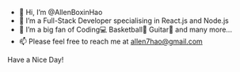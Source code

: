 - 👋 Hi, I’m @AllenBoxinHao
- 🌱 I’m a Full-Stack Developer specialising in React.js and Node.js
- 👀 I’m a big fan of Coding💻 Basketball🏀 Guitar🎸 and many more...
- 📫 Please feel free to reach me at allen7hao@gmail.com

Have a Nice Day!

<!---
AllenBoxinHao/AllenBoxinHao is a ✨ special ✨ repository because its `README.md` (this file) appears on your GitHub profile.
You can click the Preview link to take a look at your changes.
--->
